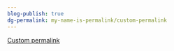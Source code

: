 ```yaml
---
blog-publish: true
dg-permalink: my-name-is-permalink/custom-permalink
---
```

[Custom permalink](https://dg-docs.ole.dev/advanced/note-specific-settings/)

